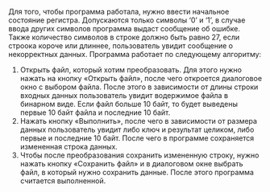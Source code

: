 Для того, чтобы программа работала, нужно ввести начальное состояние регистра. Допускаются только символы ‘0’ и ‘1’, в случае ввода других символов программа выдаст сообщение об ошибке. Также количество символов в строке должно быть равно 27, если строока короче или длиннее, пользователь увидит сообщение о некорректных данных.
Программа работает по следующему алгоритму:
1) Открыть файл, который хотим преобразовать. Для этого нужно нажать на кнопку «Открыть файл», после чего откроется диалоговое окно с выбором файла. После этого в зависимости от длины строки входных данных пользователь увидит водержимое файла в бинарном виде. Если файл больше 10 байт, то будет выведены первые 10 байт файла и последние 10 байт.
2) Нажать кнопку «Выполнить», после чего в зависимости от размера данных пользователь увидит либо ключ и результат целиком, либо первые и последние 10 байт. После чего в программе сохраняется измененная строка данных.
3) Чтобы после преобразования сохранить измененную строку, нужно нажать кнопку «Сохранить файл» и в диалоговом окне выбрать файл, в который нужно сохранить данные. После этого программа считается выполненной.
